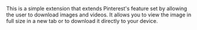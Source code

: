 This is a simple extension that extends Pinterest's feature set by allowing the user to download images and videos. It allows you to view the image in full size in a new tab or to download it directly to your device.